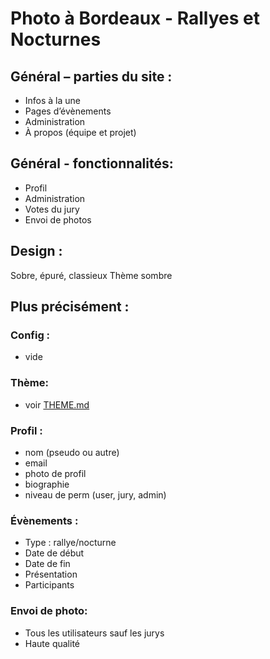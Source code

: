 # Photo à Bordeaux - Rallyes et Nocturnes 



## Général – parties du site :
- Infos à la une
- Pages d’évènements
- Administration
- À propos (équipe et projet)
	


## Général - fonctionnalités:
- Profil
- Administration
- Votes du jury
- Envoi de photos


## Design :
Sobre, épuré, classieux
Thème sombre



## Plus précisément :

###  Config :
- vide

### Thème:
- voir [THEME.md](https://github.com/arthaud-proust/photo-a-bordeaux/blob/arthaud/THEME.md)

### Profil : 
- nom (pseudo ou autre)
- email
- photo de profil
- biographie
- niveau de perm (user, jury, admin)

### Évènements : 
- Type : rallye/nocturne
- Date de début
- Date de fin
- Présentation
- Participants

### Envoi de photo: 
- Tous les utilisateurs sauf les jurys
- Haute qualité